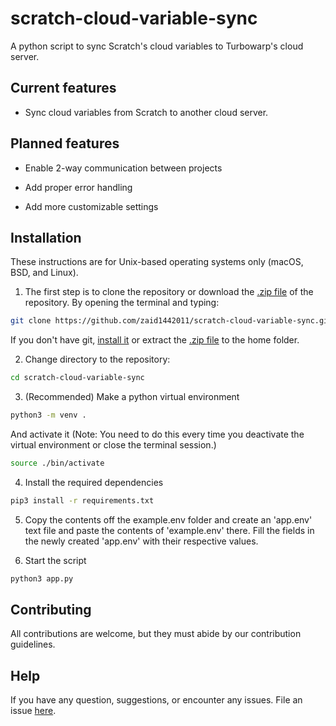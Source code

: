 
# scratch-cloud-variable-sync

A python script to sync Scratch's cloud variables to Turbowarp's cloud server.

## Current features

- Sync cloud variables from Scratch to another cloud server.

## Planned features

- Enable 2-way communication between projects

- Add proper error handling

- Add more customizable settings

## Installation

These instructions are for Unix-based operating systems only (macOS, BSD, and Linux).

1. The first step is to clone the repository or download the [.zip file](https://github.com/zaid1442011/scratch-cloud-variable-sync/archive/refs/heads/main.zip) of the repository. By opening the terminal and typing:

```sh
git clone https://github.com/zaid1442011/scratch-cloud-variable-sync.git
```

If you don't have git, [install it](https://git-scm.com/downloads) or extract the [.zip file](https://github.com/zaid1442011/scratch-cloud-variable-sync/archive/refs/heads/main.zip) to the home folder.

2. Change directory to the repository:

```sh
cd scratch-cloud-variable-sync
```

3.  (Recommended) Make a python virtual environment
```sh
python3 -m venv .
```
And activate it (Note: You need to do this every time you deactivate the virtual environment or close the terminal session.)
```sh
source ./bin/activate
```

4. Install the required dependencies
```sh
pip3 install -r requirements.txt
```

5. Copy the contents off the example.env folder and create an 'app.env' text file and paste the contents of 'example.env' there. Fill the fields in the newly created 'app.env' with their respective values.

6. Start the script
```sh
python3 app.py
```

## Contributing

All contributions are welcome, but they must abide by our contribution guidelines.

## Help

If you have any question, suggestions, or encounter any issues. File an issue [here](https://github.com/zaid1442011/scratch-cloud-variable-sync/issues).